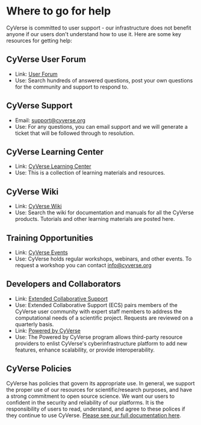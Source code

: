 # Where to go for help

CyVerse is committed to user support - our infrastructure does not benefit anyone if our users don't understand how to use it. Here are some key resources for getting help:

## CyVerse User Forum

- Link: [User Forum](http://ask.iplantcollaborative.org/questions/)
- Use: Search hundreds of answered questions, post your own questions for the community and support to respond to. 

## CyVerse Support

- Email: [support@cyverse.org](mailto:support@cyverse.org)
- Use: For any questions, you can email support and we will generate a ticket that will be followed through to resolution. 


## CyVerse Learning Center

- Link: [CyVerse Learning Center](http://www.cyverse.org/learning-center)
- Use: This is a collection of learning materials and resources. 


## CyVerse Wiki

- Link: [CyVerse Wiki](https://pods.iplantcollaborative.org/wiki)
- Use: Search the wiki for documentation and manuals for all the CyVerse products. Tutorials and other learning materials are posted here. 

## Training Opportunities

- Link: [CyVerse Events](http://www.cyverse.org/events)
- Use: CyVerse holds regular workshops, webinars, and other events. To request a workshop you can contact [info@cyverse.org](mailto:info@cyverse.org)

## Developers and Collaborators

- Link: [Extended Collaborative Support](http://www.cyverse.org/content/get-extended-collaborative-support)
- Use: Extended Collaborative Support (ECS) pairs members of the CyVerse user community with expert staff members to address the computational needs of a scientific project. Requests are reviewed on a quarterly basis.<br>
- Link: [Powered by CyVerse](http://www.cyverse.org/content/get-powered-cyverse)
- Use: The Powered by CyVerse program allows third-party resource providers to enlist CyVerse's cyberinfrastructure platform to add new features, enhance scalability, or provide interoperability.


## CyVerse Policies

CyVerse has policies that govern its appropriate use. In general, we support the proper use of our resources for scientific/research purposes, and have a strong commitment to open source science. We want our users to confident in the security and reliability of our platforms. It is the responsibility of users to read, understand, and agree to these polices if they continue to use CyVerse. [Please see our full documentation here](http://www.cyverse.org/policies). 

